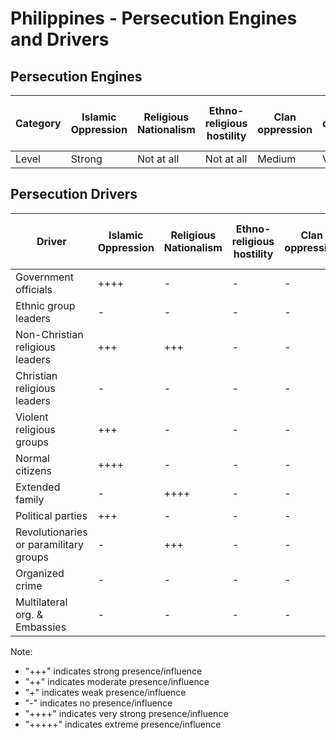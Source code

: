 # Philippines - Persecution Engines and Drivers

## Persecution Engines

| Category | Islamic Oppression | Religious Nationalism | Ethno-religious hostility | Clan oppression | Christian denominational oppression | Communist and post-Communist oppression | Secular intolerance | Dictatorial paranoia | Organized corruption and crime |
|----------|-------------------|----------------------|---------------------------|-----------------|-------------------------------------|------------------------------------------|---------------------|---------------------|------------------------------|
| Level | Strong | Not at all | Not at all | Medium | Very weak | Very weak | Not at all | Not at all | Very weak |

## Persecution Drivers

| Driver | Islamic Oppression | Religious Nationalism | Ethno-religious hostility | Clan oppression | Christian denominational oppression | Communist and post-Communist oppression | Secular intolerance | Dictatorial paranoia | Organized corruption and crime |
|--------|-------------------|----------------------|---------------------------|-----------------|-------------------------------------|------------------------------------------|---------------------|---------------------|------------------------------|
| Government officials | ++++ | - | - | - | - | - | - | - | - |
| Ethnic group leaders | - | - | - | - | - | - | - | - | - |
| Non-Christian religious leaders | +++ | +++ | - | - | - | - | - | - | - |
| Christian religious leaders | - | - | - | - | - | - | - | - | - |
| Violent religious groups | +++ | - | - | - | - | - | - | - | - |
| Normal citizens | ++++ | - | - | - | - | - | - | - | - |
| Extended family | - | ++++ | - | - | + | - | - | - | - |
| Political parties | +++ | - | - | - | - | - | - | - | - |
| Revolutionaries or paramilitary groups | - | +++ | - | - | - | + | - | - | + |
| Organized crime | - | - | - | - | - | - | - | - | - |
| Multilateral org. & Embassies | - | - | - | - | - | - | - | - | - |

Note: 
- "+++" indicates strong presence/influence
- "++" indicates moderate presence/influence
- "+" indicates weak presence/influence
- "-" indicates no presence/influence
- "++++" indicates very strong presence/influence
- "+++++" indicates extreme presence/influence